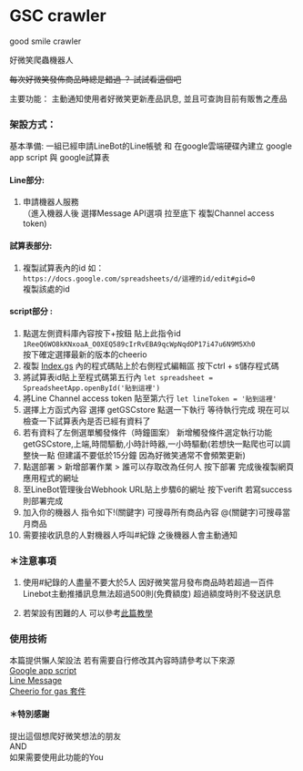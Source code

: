# GSC crawler

good smile crawler 

好微笑爬蟲機器人

~~每次好微笑發佈商品時總是錯過 ？ 試試看這個吧~~

主要功能： 主動通知使用者好微笑更新產品訊息, 並且可查詢目前有販售之產品            

### 架設方式：       
基本準備: 一組已經申請LineBot的Line帳號 和 在google雲端硬碟內建立 google app script 與 google試算表      

#### Line部分:
1. 申請機器人服務      
（進入機器人後 選擇Message API選項 拉至底下 複製Channel access token)

#### 試算表部分:      
1. 複製試算表內的id 如：       
`https://docs.google.com/spreadsheets/d/這裡的id/edit#gid=0`   
複製該處的id

#### script部分 :      
1. 點選左側資料庫內容按下+按鈕 貼上此指令id
    `1ReeQ6WO8kKNxoaA_O0XEQ589cIrRvEBA9qcWpNqdOP17i47u6N9M5Xh0`     
    按下確定選擇最新的版本的cheerio     
2. 複製 [Index.gs](https://github.com/EndRollModel/GSC_crawler/blob/master/index.gs) 內的程式碼貼上於右側程式編輯區 按下ctrl + s儲存程式碼
3. 將試算表id貼上至程式碼第五行內 `let spreadsheet = SpreadsheetApp.openById('貼到這裡')`         
4. 將Line Channel access token 貼至第六行 `let lineToken = '貼到這裡'`   
5. 選擇上方函式內容 選擇 getGSCstore 點選一下執行 等待執行完成 現在可以檢查一下試算表內是否已經有資料了   
6. 若有資料了左側選單觸發條件（時鐘圖案） 新增觸發條件選定執行功能getGSCstore,上端,時間驅動,小時計時器,一小時驅動(若想快一點爬也可以調整快一點 但建議不要低於15分鐘 因為好微笑通常不會頻繁更新)      
7. 點選部署 > 新增部署作業 > 誰可以存取改為任何人 按下部署 完成後複製網頁應用程式的網址 
8. 至LineBot管理後台Webhook URL貼上步驟6的網址 按下verift 若寫success則部署完成 
9. 加入你的機器人 指令如下!(關鍵字) 可搜尋所有商品內容 @(關鍵字)可搜尋當月商品
10. 需要接收訊息的人對機器人呼叫#紀錄 之後機器人會主動通知

### ＊注意事項       
1. 使用#紀錄的人盡量不要大於5人 因好微笑當月發布商品時若超過一百件 Linebot主動推播訊息無法超過500則(免費額度) 超過額度時則不發送訊息

2. 若架設有困難的人 可以參考[此篇教學](https://www.letswrite.tw/line-bot-gas-monitor/)

### 使用技術
本篇提供懶人架設法 若有需要自行修改其內容時請參考以下來源       
[Google app script](https://developers.google.com/apps-script)      
[Line Message](https://developers.line.biz/en/docs/messaging-api/)      
[Cheerio for gas 套件](https://github.com/tani/cheeriogs)

#### ＊特別感謝
提出這個想爬好微笑想法的朋友            
AND     
如果需要使用此功能的You   

